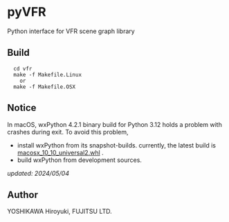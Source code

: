# pyVFR
Python interface for VFR scene graph library

## Build
```
  cd vfr
  make -f Makefile.Linux
    or
  make -f Makefile.OSX
```

## Notice
In macOS, wxPython 4.2.1 binary build for Python 3.12 holds a problem with crashes during exit.
To avoid this problem,
- install wxPython from its snapshot-builds. currently, the latest build is <a href="https://wxpython.org/Phoenix/snapshot-builds/wxPython-4.2.2a1.dev5670+a207b407-cp312-cp312-macosx_10_10_universal2.whl">macosx_10_10_universal2.whl</a> .
- build wxPython from development sources.

*updated: 2024/05/04*

## Author
  YOSHIKAWA Hiroyuki, FUJITSU LTD.

